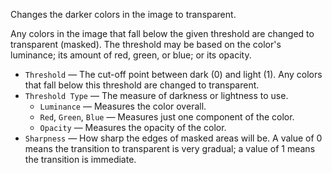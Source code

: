 Changes the darker colors in the image to transparent. 

Any colors in the image that fall below the given threshold are changed to transparent (masked). The threshold may be based on the color's luminance; its amount of red, green, or blue; or its opacity. 

   - `Threshold` — The cut-off point between dark (0) and light (1). Any colors that fall below this threshold are changed to transparent. 
   - `Threshold Type` — The measure of darkness or lightness to use. 
      - `Luminance` — Measures the color overall. 
      - `Red`, `Green`, `Blue` — Measures just one component of the color. 
      - `Opacity` — Measures the opacity of the color. 
   - `Sharpness` — How sharp the edges of masked areas will be. A value of 0 means the transition to transparent is very gradual; a value of 1 means the transition is immediate. 
